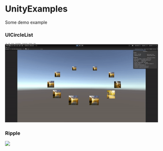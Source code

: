 # UnityExamples
Some demo example

### UICircleList
![](/GIF/UICircleList.gif)

### Ripple
![](/GIF/ripple.gif)